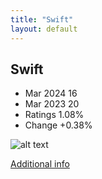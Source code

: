 ```yaml
---
title: "Swift"
layout: default
---
```


## Swift
* Mar 2024 16
* Mar 2023 20
* Ratings 1.08%
* Change +0.38%

![alt text][logo15]

[logo15]: https://www.tiobe.com/wp-content/themes/tiobe/tiobe-index/images/Swift.png

[Additional info](https://www.swift.com/homepage)
